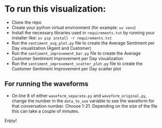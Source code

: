 # To run this visualization:
- Clone the repo
- Create your python virtual environment (for example: ```uv venv```)
- Install the necessary libraries used in ```requirements.txt``` by running your installer like: ```uv pip install -r requirements.txt```
- Run the ```sentiment_avg_plot.py``` file to create the Average Sentiment per Day visualization (Agent and Customer)
- Run the ```sentiment_improvement_bar.py``` file to create the Average Customer Sentiment Improvement per Day visualization
- Run the ```sentiment_improvement_scatter_plot.py``` file to create the Customer Sentiment Improvement per Day scatter plot

## For running the waveforms
- On line 8 of either ```waveform_separate.py``` and ```waveform_original.py```, change the number in the ```data_to_use``` variable to see the waveform for that conversation number. Choose 1-21. Depending on the size of the file this can take a couple of minutes. 

Enjoy!
